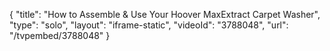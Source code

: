 {
    "title": "How to Assemble & Use Your Hoover MaxExtract Carpet Washer",
    "type": "solo",
    "layout": "iframe-static",
    "videoId": "3788048",
    "url": "\/tvpembed\/3788048"
}